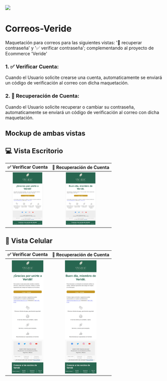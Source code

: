 ![](https://komarev.com/ghpvc/?username=VerideCorreos&color=yellow)

# Correos-Veride
Maquetación para correos para las siguientes vistas: '🔐 recuperar contraseña' y '✅ verificar contraseña'; complementando al proyecto de Ecommerce 'Veride'

### 1. ✅ Verificar Cuenta: 

Cuando el Usuario solicite crearse una cuenta, automaticamente se enviará un código de verificación al correo con dicha maquetación.

### 2. 🔐 Recuperación de Cuenta: 

Cuando el Usuario solicite recuperar o cambiar su contraseña, automaticamente se enviará un código de verificación al correo con dicha maquetación.

## Mockup de ambas vistas


## 💻 Vista Escritorio

<div align="center">

| ✅ Verificar Cuenta | 🔐 Recuperación de Cuenta |
|--|--|
|<div align="center"><img title='' src="./src/img/verificar-cuenta.png"   alt="" width="100" /></div> |<div align="center"><img title='' src="./src/img/recuperar-contrasena.png"   alt="" width="100" /></div>|

</div>

## 📱 Vista Celular

<div align="center">

| ✅ Verificar Cuenta | 🔐 Recuperación de Cuenta |
|--|--|
|<div align="center"><img title='' src="./src/img/mobile-verificarCuenta.png"   alt="" width="100" /></div>|<div align="center"><img title='' src="./src/img/mobile-recuperar.png"   alt="" width="100" /></div>|

</div>


